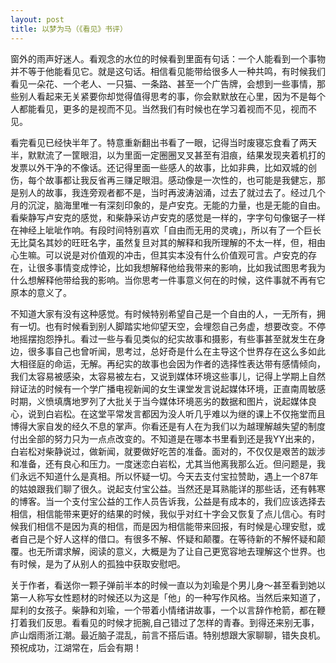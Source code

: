```yaml
---
layout: post
title: 以梦为马（《看见》书评）
---
```


窗外的雨声好迷人。看观念的水位的时候看到里面有句话：一个人能看到一个事物并不等于他能看见它。就是这句话。相信看见能带给很多人一种共鸣，有时候我们看见一朵花、一个老人、一只猫、一条路、甚至一个广告牌，会想到一些事情，那些别人看起来无关紧要你却觉得值得思考的事，你会默默放在心里，因为不是每个人都能看见，更多的是视而不见。当然我们有时候也在学习着视而不见，视而不见。

看完看见已经快半年了。特意重新翻出书看了一眼，记得当时废寝忘食看了两天半，默默流了一筐眼泪，以为里面一定圈圈叉叉甚至有泪痕，结果发现夹着机打的发票以外干净的不像话。还记得里面一些感人的故事，比如非典，比如双城的创伤，每个故事都让我反省再三赚足眼泪。感动像是一次性的，也可能是我健忘，那是别人的故事，我连旁观者都不是，当时再波涛汹涌，过去了就过去了。经过几个月的沉淀，脑海里唯一有深刻印象的，是卢安克。无能的力量，也是无能的自由。看柴静写卢安克的感觉，和柴静采访卢安克的感觉是一样的，字字句句像锯子一样在神经上呲呲作响。有段时间特别喜欢「自由而无用的灵魂」，所以有了一个巨长无比莫名其妙的旺旺名字，虽然复旦对其的解释和我所理解的不太一样，但，相由心生嘛。可以说是对价值观的冲击，但其实本没有什么价值观可言。卢安克的存在，让很多事情变成悖论，比如我想解释他给我带来的影响，比如我试图思考我为什么想解释他带给我的影响。当你思考一件事意义何在的时候，这件事就不再有它原本的意义了。

不知道大家有没有这种感觉。有时候特别希望自己是一个自由的人，一无所有，拥有一切。也有时候看到别人脚踏实地仰望天空，会埋怨自己务虚，想要改变。不停地摇摆抱怨挣扎。看过一些与看见类似的纪实故事和摄影，有些事甚至就发生在身边，很多事自己也曾听闻，思考过，总好奇是什么在主导这个世界存在这么多如此大相径庭的命运，无解。再纪实的故事也会因为作者的选择性表达带有感情倾向，我们太容易被感染，太容易被左右，又说到媒体环境这些事儿，记得上学期上自然辩证法的时候有一个学广播电视新闻的女生课堂发言说起媒体环境，正直南周敏感时期，义愤填膺地罗列了大批关于当今媒体环境恶劣的数据和图片，说起媒体良心，说到白岩松。在这堂平常发言都因为没人听几乎难以为继的课上不仅拖堂而且博得大家自发的经久不息的掌声。你看还是有人在为我们以为越理解越失望的制度付出全部的努力只为一点点改变的。不知道是在哪本书里看到还是我YY出来的，白岩松对柴静说过，做新闻，就要做好吃苦的准备。面对的，不仅仅是艰苦的跋涉和准备，还有良心和压力。一度迷恋白岩松，尤其当他离我那么近。但问题是，我们永远不知道什么是真相。所以怀疑一切。今天去支付宝拉赞助，遇上一个87年的姑娘跟我们聊了很久。说起支付宝公益。当然还是耳熟能详的那些话，还有韩寒的博客。当一个支付宝公益的工作人员告诉我，公益是有成本的，我们应该选择去相信，相信能带来更好的结果的时候，我似乎对红十字会又恢复了点儿信心。有时候我们相信不是因为真的相信，而是因为相信能带来回报，有时候是心理安慰，或者自己是个好人这样的借口。有很多不解、怀疑和颠覆。在等待新的不解怀疑和颠覆。也无所谓求解，阅读的意义，大概是为了让自己更宽容地去理解这个世界。也有时候，是为了从别人的孤独中获取安慰吧。

关于作者，看送你一颗子弹前半本的时候一直以为刘瑜是个男儿身〜甚至看到她以第一人称写女性题材的时候还以为这是「他」的一种写作风格。当然后来知道了，犀利的女孩子。柴静和刘瑜，一个带着小情绪讲故事，一个以言辞作枪箭，都在鞭打着我们反思。看看见的时候才扼腕,自己错过了怎样的青春。到得还来别无事，庐山烟雨浙江潮。最近脑子混乱，前言不搭后语。特别想跟大家聊聊，错失良机。预祝成功，江湖常在，后会有期！
    
    